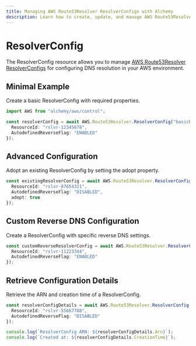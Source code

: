 ```yaml
---
title: Managing AWS Route53Resolver ResolverConfigs with Alchemy
description: Learn how to create, update, and manage AWS Route53Resolver ResolverConfigs using Alchemy Cloud Control.
---
```


# ResolverConfig

The ResolverConfig resource allows you to manage [AWS Route53Resolver ResolverConfigs](https://docs.aws.amazon.com/route53resolver/latest/userguide/) for configuring DNS resolution in your AWS environment.

## Minimal Example

Create a basic ResolverConfig with required properties.

```ts
import AWS from "alchemy/aws/control";

const resolverConfig = await AWS.Route53Resolver.ResolverConfig("basicResolverConfig", {
  ResourceId: "rslvr-12345678",
  AutodefinedReverseFlag: "ENABLED"
});
```

## Advanced Configuration

Adopt an existing ResolverConfig by setting the adopt property.

```ts
const existingResolverConfig = await AWS.Route53Resolver.ResolverConfig("existingResolverConfig", {
  ResourceId: "rslvr-87654321",
  AutodefinedReverseFlag: "DISABLED",
  adopt: true
});
```

## Custom Reverse DNS Configuration

Create a ResolverConfig with specific reverse DNS settings.

```ts
const customReverseResolverConfig = await AWS.Route53Resolver.ResolverConfig("customReverseResolverConfig", {
  ResourceId: "rslvr-11223344",
  AutodefinedReverseFlag: "ENABLED"
});
```

## Retrieve Configuration Details

Retrieve the ARN and creation time of a ResolverConfig.

```ts
const resolverConfigDetails = await AWS.Route53Resolver.ResolverConfig("resolverConfigDetails", {
  ResourceId: "rslvr-55667788",
  AutodefinedReverseFlag: "DISABLED"
});

console.log(`ResolverConfig ARN: ${resolverConfigDetails.Arn}`);
console.log(`Created at: ${resolverConfigDetails.CreationTime}`);
```